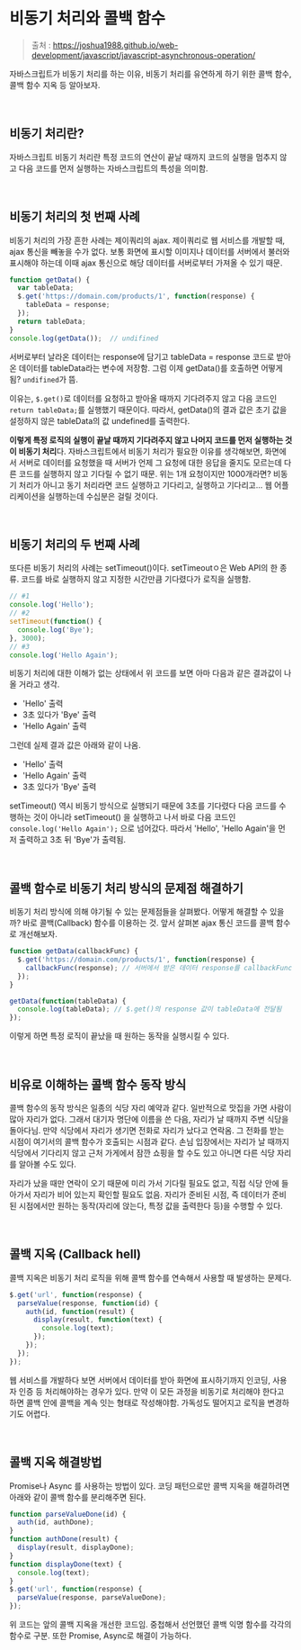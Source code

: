 # 비동기 처리와 콜백 함수

> 출처 : https://joshua1988.github.io/web-development/javascript/javascript-asynchronous-operation/

자바스크립트가 비동기 처리를 하는 이유, 비동기 처리를 유연하게 하기 위한 콜백 함수, 콜백 함수 지옥 등 알아보자.

<br/>

## 비동기 처리란?

자바스크립트 비동기 처리란 특정 코드의 연산이 끝날 때까지 코드의 실행을 멈추지 않고 다음 코드를 먼저 실행하는 자바스크립트의 특성을 의미함.

<br/>

## 비동기 처리의 첫 번째 사례

비동기 처리의 가장 흔한 사례는 제이쿼리의 ajax. 제이쿼리로 웹 서비스를 개발할 때, ajax 통신을 빼놓을 수가 없다. 보통 화면에 표시할 이미지나 데이터를 서버에서 불러와 표시해야 하는데 이때 ajax 통신으로 해당 데이터를 서버로부터 가져올 수 있기 때문.

```js
function getData() {
  var tableData;
  $.get('https://domain.com/products/1', function(response) {
    tableData = response;
  });
  return tableData;
}
console.log(getData());  // undifined
```

서버로부터 날라온 데이터는 response에 담기고 tableData = response 코드로 받아온 데이터를 tableData라는 변수에 저장함. 그럼 이제 getData()를 호출하면 어떻게 됨? `undifined`가 뜸.

이유는, `$.get()`로 데이터를 요청하고 받아올 때까지 기다려주지 않고 다음 코드인 `return tableData;`를 실행했기 때문이다. 따라서, getData()의 결과 값은 초기 값을 설정하지 않은 tableData의 값 undefined를 출력한다.

**이렇게 특정 로직의 실행이 끝날 때까지 기다려주지 않고 나머지 코드를 먼저 실행하는 것이 비동기 처리**다. 자바스크립트에서 비동기 처리가 필요한 이유를 생각해보면, 화면에서 서버로 데이터를 요청했을 때 서버가 언제 그 요청에 대한 응답을 줄지도 모르는데 다른 코드를 실행하지 않고 기다릴 수 없기 때문. 위는 1개 요청이지만 1000개라면? 비동기 처리가 아니고 동기 처리라면 코드 실행하고 기다리고, 실행하고 기다리고... 웹 어플리케이션을 실행하는데 수십분은 걸릴 것이다.

<br/>

## 비동기 처리의 두 번째 사례

또다른 비동기 처리의 사례는 setTimeout()이다. setTimeoutㅇ은 Web API의 한 종류. 코드를 바로 실행하지 않고 지정한 시간만큼 기다렸다가 로직을 실행함.

```js
// #1
console.log('Hello');
// #2
setTimeout(function() {
  console.log('Bye');
}, 3000);
// #3
console.log('Hello Again');
```

비동기 처리에 대한 이해가 없는 상태에서 위 코드를 보면 아마 다음과 같은 결과값이 나올 거라고 생각.

- 'Hello' 출력
- 3초 있다가 'Bye' 출력
- 'Hello Again' 출력

그런데 실제 결과 값은 아래와 같이 나옴.

- 'Hello' 출력
- 'Hello Again' 출력
- 3초 있다가 'Bye' 출력

setTimeout() 역시 비동기 방식으로 실행되기 때문에 3초를 기다렸다 다음 코드를 수행하는 것이 아니라 setTimeout() 을 실행하고 나서 바로 다음 코드인 `console.log('Hello Again');` 으로 넘어갔다. 따라서 'Hello', 'Hello Again'을 먼저 출력하고 3초 뒤 'Bye'가 출력됨.

<br/>

## 콜백 함수로 비동기 처리 방식의 문제점 해결하기

비동기 처리 방식에 의해 야기될 수 있는 문제점들을 살펴봤다. 어떻게 해결할 수 있을까? 바로 콜백(Callback) 함수를 이용하는 것. 앞서 살펴본 ajax 통신 코드를 콜백 함수로 개선해보자.

```js
function getData(callbackFunc) {
  $.get('https://domain.com/products/1', function(response) {
    callbackFunc(response); // 서버에서 받은 데이터 response를 callbackFunc() 함수에 넘겨줌
  });
}

getData(function(tableData) {
  console.log(tableData); // $.get()의 response 값이 tableData에 전달됨
});
```

이렇게 하면 특정 로직이 끝났을 때 원하는 동작을 실행시킬 수 있다.

<br/>

## 비유로 이해하는 콜백 함수 동작 방식

콜백 함수의 동작 방식은 일종의 식당 자리 예약과 같다. 일반적으로 맛집을 가면 사람이 많아 자리가 없다. 그래서 대기자 명단에 이름을 쓴 다음, 자리가 날 때까지 주변 식당을 돌아다님. 만약 식당에서 자리가 생기면 전화로 자리가 났다고 연락옴. 그 전화를 받는 시점이 여기서의 콜백 함수가 호출되는 시점과 같다. 손님 입장에서는 자리가 날 때까지 식당에서 기다리지 않고 근처 가게에서 잠깐 쇼핑을 할 수도 있고 아니면 다른 식당 자리를 알아볼 수도 있다.

자리가 났을 때만 연락이 오기 때문에 미리 가서 기다릴 필요도 없고, 직접 식당 안에 들아가서 자리가 비어 있는지 확인할 필요도 없음. 자리가 준비된 시점, 즉 데이터가 준비된 시점에서만 원하는 동작(자리에 앉는다, 특정 값을 출력한다 등)을 수행할 수 있다.

<br/>

## 콜백 지옥 (Callback hell)

콜백 지옥은 비동기 처리 로직을 위해 콜백 함수를 연속해서 사용할 때 발생하는 문제다.

```js
$.get('url', function(response) {
  parseValue(response, function(id) {
    auth(id, function(result) {
      display(result, function(text) {
        console.log(text);
      });
    });
  });
});
```

웹 서비스를 개발하다 보면 서버에서 데이터를 받아 화면에 표시하기까지 인코딩, 사용자 인증 등 처리해야하는 경우가 있다. 만약 이 모든 과정을 비동기로 처리해야 한다고 하면 콜백 안에 콜백을 계속 잇는 형태로 작성해야함. 가독성도 떨어지고 로직을 변경하기도 어렵다.

<br/>

## 콜백 지옥 해결방법

Promise나 Async 를 사용하는 방법이 있다. 코딩 패턴으로만 콜백 지옥을 해결하려면 아래와 같이 콜백 함수를 분리해주면 된다.

```js
function parseValueDone(id) {
  auth(id, authDone);
}
function authDone(result) {
  display(result, displayDone);
}
function displayDone(text) {
  console.log(text);
}
$.get('url', function(response) {
  parseValue(response, parseValueDone);
});
```

위 코드는 앞의 콜백 지옥을 개선한 코드임. 중첩해서 선언했던 콜백 익명 함수를 각각의 함수로 구분. 또한 Promise, Async로 해결이 가능하다.